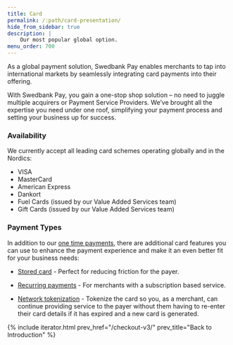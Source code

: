 ```yaml
---
title: Card
permalink: /:path/card-presentation/
hide_from_sidebar: true
description: |
    Our most popular global option.
menu_order: 700
---
```


As a global payment solution, Swedbank Pay enables merchants to tap into
international markets by seamlessly integrating card payments into their
offering.

With Swedbank Pay, you gain a one-stop shop solution – no need to juggle
multiple acquirers or Payment Service Providers. We’ve brought all the expertise
you need under one roof, simplifying your payment process and setting your
business up for success.

### Availability

We currently accept all leading card schemes operating globally and in the
Nordics:

*   VISA
*   MasterCard
*   American Express
*   Dankort
*   Fuel Cards (issued by our Value Added Services team)
*   Gift Cards (issued by our Value Added Services team)

### Payment Types

In addition to our [one time payments][otp], there are additional card features
you can use to enhance the payment experience and make it an even better fit for
your business needs:

*   [Stored card][one-click] - Perfect for reducing friction for the payer.

*   [Recurring payments][recurring] - For merchants with a subscription based
    service.

*   [Network tokenization][nt] - Tokenize the card so you, as a merchant, can
continue providing service to the payer without them having to re-enter
their card details if it has expired and a new card is generated.

{% include iterator.html prev_href="/checkout-v3/"
                         prev_title="Back to Introduction" %}

[one-click]: /checkout-v3/features/optional/one-click-payments/
[recurring]: /checkout-v3/features/optional/unscheduled/
[nt]: /checkout-v3/features/customize-payments/network-tokenization/
[otp]: /checkout-v3/get-started/payment-request-3-1/
